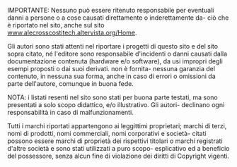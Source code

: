 IMPORTANTE: Nessuno può essere ritenuto responsabile per eventuali danni a persone o a cose causati direttamente o inderettamente da- ciò che è riportato nel sito, anche sul sito www.alecrosscostitech.altervista.org/Home.

Gli autori sono stati attenti nel riportare i progetti di questo sito e del sito sopra citato, né l'editore sono responsabile d'incidenti o danni causati dalla documentazione contenuta (hardware e/o software), da usi impropri degli esempi proposti o dai suoi derivati. non è fornita- nessuna garanzia del contenuto, in nessuna sua forma, anche in caso di errori o omissioni da parte dell'autore, comunque in buona fede.

NOTA: i listati resenti nel sito sono stati per buona parte testati, ma sono presentati a solo scopo didattico, e/o illustrativo. Gli autori- declinano ogni responsabilità in caso di malfunzionamenti.

Tutti i marchi riportati appartengono ai leggittimi proprietari; marchi di terzi, nomi di prodotti, nomi commerciali, nomi corporativi e società- citati possono essere marchi di proprietà dei rispettivi titolari o marchi registrati d'altre società e sono stati utilizzati a puro scopo- esplicativo ed a beneficio del possessore, senza alcun fine di violazione dei diritti di Copyright vigenti.
